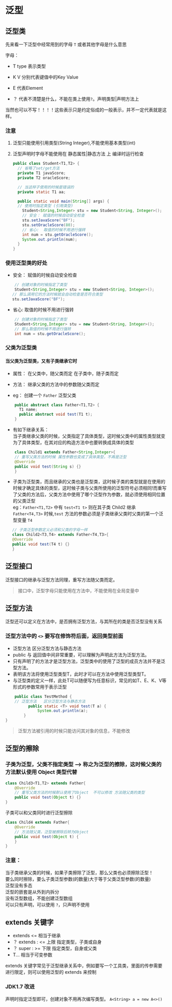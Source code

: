 

# 泛型

## 泛型类  

先来看一下泛型中经常用到的字母 `T` 或者其他字母是什么意思

字母：

- T   type 表示类型

- K V 分别代表键值中的Key   Value

- E   代表Element

- ？  代表不清楚是什么，不能在类上使用`?`。声明类型|声明方法上

当然也可以不写！！！！这些表示只是约定俗成的一般表示，并不一定代表就是这样。

### 注意
  1. 泛型只能使用引用类型(String Integer),不能使用基本类型(int)

  2. 泛型声明时字母不能使用在  静态属性|静态方法 上  编译时运行检查

      ```java
      public class Student<T1,T2> {
        // 省略了set/get方法
        private T1 javaScore;
        private T2 oracleScore;

        // 当这样子使用的时候是错误的
        private static T1 aa;

        public static void main(String[] args) {
        // 使用时指定类型 (引用类型)
          Student<String,Integer> stu = new Student<String, Integer>();
          // 安全： 赋值的时候自动安全检查
          stu.setJavaScore("BF");
          stu.setOracleScore(80);
          // 省心:  取值的时候不用进行强转
          int num = stu.getOracleScore();
          System.out.println(num);
        }
      }
      ```

### 使用泛型类的好处
- 安全： 赋值的时候自动安全检查
```java
    // 创建对象的时候指定了类型
    Student<String,Integer> stu = new Student<String, Integer>();
   // 那么调用它的方法时候就会自动检查是否符合类型
   stu.setJavaScore("BF");
```
- 省心:  取值的时候不用进行强转
```java
    // 创建对象的时候指定了类型
    Student<String,Integer> stu = new Student<String, Integer>();
    // 那么取值的时候不用进行强转
    int num = stu.getOracleScore();
```


###  父类为泛型类
#### 当父类为泛型类，又有子类继承它时
* 属性：
    在父类中，随父类而定
    在子类中，随子类而定
* 方法：
    继承父类的方法中的参数随父类而定

* eg：
创建一个 `Father` 泛型父类
```java
    public abstract class Father<T1,T2> {
      T1 name;
      public abstract void test(T1 t);
    }
```

* 有如下继承关系：  
当子类继承父类的时候，父类指定了具体类型，这时候父类中的属性类型就变为了具体类型，在其对应的构造方法中也要转换成具体的类型
```java
    class Child1 extends Father<String,Integer>{
    // 重写父类方法的时候 属性参数也变成了具体类型，不再是泛型
    @Override
    public void test(String s) {}
    }
```
* 子类为泛型类，而且继承的父类也是泛型类，这时候子类的类型就是在使用的时候才确定具体的类型，这时候子类与父类所使用的泛型符号必须相同!而重写了父类的方法后，父类方法中使用了哪个泛型作为参数，就必须使用相同位置的父类泛型  
eg：`Father<T1,T2>` 中有  `test<T1 t>` 则在其子类 Child2 继承 `Father<T4,T3>` 时候,`test` 方法的参数必须是子类继承父类时父类的第一个泛型变量 `T4`  
```java
   // 子类泛型参数定义必须和父类的字母一样
   class Child2<T3,T4> extends Father<T4,T3>{
   @Override
   public void test(T4 t) {}
   }
```

## 泛型接口
泛型接口的继承与泛型方法同理，重写方法随父类而定。  

> 接口中，泛型字母只能使用在方法中，不能使用在全局变量中    


## 泛型方法  
泛型还可以定义在方法中，是否拥有泛型方法，与其所在的类是否泛型没有关系
### 泛型方法中的 `<>` 要写在修饰符后面，返回类型前面
* 泛型方法   区分泛型方法与静态方法
* public 与 返回值中间<T>非常重要，可以理解为声明此方法为泛型方法。
* 只有声明了<T>的方法才是泛型方法，泛型类中的使用了泛型的成员方法并不是泛型方法。
* <T>表明该方法将使用泛型类型T，此时才可以在方法中使用泛型类型T。
* 与泛型类的定义一样，此处T可以随便写为任意标识，常见的如T、E、K、V等形式的参数常用于表示泛型
```java
    public class TestMethod {
    // 泛型方法   区分泛型方法与静态方法
	      public static <T> void test(T a) {
    	      System.out.println(a);
        }
}
```

> 泛型方法被引用的时候只能访问其对象的信息，不能修改

## 泛型的擦除
### 子类为泛型，父类不指定类型 --> 称之为泛型的擦除，这时候父类的方法默认使用 Object 类型代替
```java
class Child3<T1,T2> extends Father{
    @Override
    // 重写父类方法的时候默认使用了Object  不可以修改 方法随父类的类型
    public void test(Object t) {}
}
```

子类可以和父类同时进行泛型擦除
```java
class Child4 extends Father{
    @Override
    // 方法随父类，泛型被擦除后转为Object
    public void test(Object t) {
    }
}
```
### 注意：
当子类继承父类的时候，如果子类擦除了泛型，那么父类也必须擦除泛型！  
要么同时擦除，要么子类泛型参数(的数量)大于等于父类泛型参数(的数量)  
泛型没有多态    
泛型的嵌套是从外到内拆分  
没有泛型数组，不能创建泛型数组  
可以只有声明，可以使用 `?`，只声明不使用

## extends 关键字
  * extends <= 相当于继承
  * ？ extends : <= 上限 指定类型，子类或自身
  * ？ super : >= 下限 指定类型，自身或父类
  * T... 相当于可变参数  

extends 关键字常见于泛型继承关系中，例如要写一个工具类，里面的传参需要进行限定，则可以使用泛型的 extends 来控制

### JDK1.7 改进
声明时指定泛型即可，创建对象不用再次编写类型。
`A<String> a = new A<>()`
